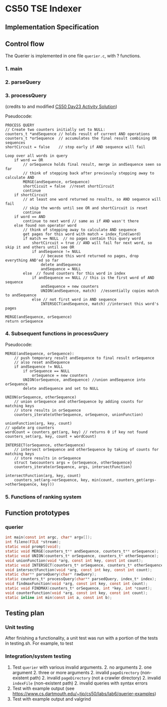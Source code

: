 # CS50 TSE Indexer
## Implementation Specification

## Control flow

The Querier is implemented in one file `querier.c`, with ? functions.

### 1. main

### 2. parseQuery

### 3. processQuery

(credits to and modified [CS50 Day23 Activity Solution](https://www.cs.dartmouth.edu/~tjp/cs50/notes/notes23/activity-solution))

Pseudocode:

    PROCESS QUERY
    // Create two counters initially set to NULL:
    counters_t *andSequence // holds result of current AND operations
    counters_t *orSequence  // accumulates the final result combining OR sequences
    shortCircuit = false    // stop early if AND sequence will fail

    Loop over all words in query
        if word == OR 
            // orSequence holds final result, merge in andSequence seen so far
            // think of stepping back after previously stepping away to calculate AND
            MERGE(andSequence, orSequence) 
            shortCicuit = false  //reset shortCircuit
            continue
        if shortCircuit 
            // at least one word returned no results, so AND sequence will fail
            // skip the words until see OR and shortCircuit is reset
            continue 
        if word == AND
            continue to next word // same as if AND wasn't there
        else found non operator word 
            // think of stepping away to calculate AND sequence
            get pages for this word with match = index_find(word)
            if match == NULL  // no pages contain this query word
                shortCircuit = true // AND will fail for next word, so skip it and others until see OR
                if andSequence != NULL 
                    // because this word returned no pages, drop everything AND'ed so far
                    delete andSequence
                    andSequence = NULL
            else  // found counters for this word in index
                if andSequence == NULL // this is the first word of AND sequence
                    andSequence = new counters
                    UNION(andSequence, match)  //essentially copies match to andSequence
                else // not first word in AND sequence
                    INTERSECT(andSequence, match) //intersect this word's pages 

    MERGE(andSequence, orSequence)
    return orSequence

### 4. Subsequent functions in processQuery

Pseudocode:

    MERGE(andSequence, orSequence):
        // push temporary result andSequence to final result orSequence
        // also reset andSequence
        if andSequence != NULL
            if orSequence == NULL
                orSequence = new counters
            UNION(orSequence, andSequence) //union andSequence into orSequence
            delete andSequence and set to NULL

    UNION(orSequence, otherSequence)
        // union orSequence and otherSequence by adding counts for matching keys
        // store results in orSequence
        counters_iterate(otherSequence, orSequence, unionFunction)

    unionFunction(arg, key, count)
    // update arg counters 
    wordCount = counters_get(arg, key) // returns 0 if key not found
    counters_set(arg, key, count + wordCount)

    INTERSECT(orSequence, otherSequence)
        // intersect orSequence and otherSequence by taking of counts for matching keys
        // store results in orSequence
        struct twocounters args = {orSequence, otherSequence}
        counters_iterate(orSequence, args, intersectFunction)

    intersectFunction(arg, key, count)
        counters_set(arg->orSequence, key, min(count, counters_get(args->otherSequence, key)))

### 5. Functions of ranking system

## Function prototypes

### querier

```c
int main(const int argc, char* argv[]);
int fileno(FILE *stream);
static void prompt(void);
static void MERGE(counters_t** andSequence, counters_t** orSequence);
static void UNION(counters_t* orSequence, counters_t* otherSequence);
void unionFunction(void *arg, const int key, const int count);
static void INTERSECT(counters_t* orSequence, counters_t* otherSequence);
void intersectFunction(void *arg, const int key, const int count);
static char** parseQuery(char* rawQuery);
static counters_t* processQuery(char** parsedQuery, index_t* index);
void findmaxFunction(void *arg, const int key, const int count);
static void FINDMAX(counters_t* orSequence, int *key, int *count);
void counterFunction(void *arg, const int key, const int count);
static inline int min(const int a, const int b);
```

## Testing plan

### Unit testing

After finishing a functionality, a unit test was run with a portion of the tests in testing.sh.
For example, to test 

### Integration/system testing

1. Test `querier` with various invalid arguments.
    2. no arguments
    2. one argument
    2. three or more arguments
    2. invalid `pageDirectory` (non-existent path)
    2. invalid `pageDirectory` (not a crawler directory)
    2. invalid `indexFile` (non-existent path)
    2. invalid queries with syntax errors
1. Test with example output (see https://www.cs.dartmouth.edu/~tjp/cs50/labs/lab6/querier-examples)
1. Test with example output and valgrind
